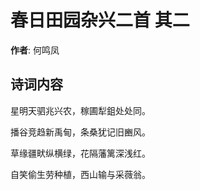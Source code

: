 # 春日田园杂兴二首  其二

**作者**: 何鸣凤

## 诗词内容

星明天驷兆兴农，稼圃犁鉏处处同。

播谷竞趋新禹甸，条桑犹记旧豳风。

草缘疆畎纵横绿，花隔藩篱深浅红。

自笑偷生劳种植，西山输与采薇翁。

